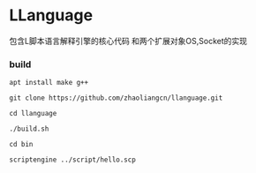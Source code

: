# LLanguage

包含L脚本语言解释引擎的核心代码
和两个扩展对象OS,Socket的实现

### build

```shell
apt install make g++

git clone https://github.com/zhaoliangcn/llanguage.git

cd llanguage

./build.sh

cd bin

scriptengine ../script/hello.scp
```


